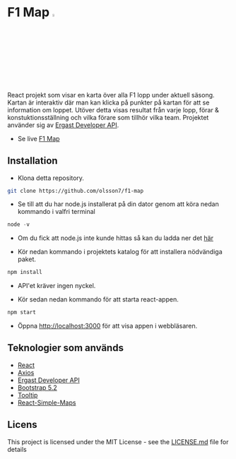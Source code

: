 
# F1 Map <img src="https://w7.pngwing.com/pngs/306/688/png-transparent-red-flag-white-flag-red-flag-miscellaneous-flag-rectangle.png" width=4% height=4%>

React projekt som visar en karta över alla F1 lopp under aktuell säsong. Kartan är interaktiv där man kan klicka på punkter på kartan för att se information om loppet. Utöver detta visas resultat från varje lopp, förar & konstuktionsställning och vilka förare som tillhör vilka team. 
Projektet använder sig av [Ergast Developer API](http://ergast.com/mrd/). 

* Se live [F1 Map](https://f1-map.vercel.app/)

## Installation
* Klona detta repository.
```bash
git clone https://github.com/olsson7/f1-map
```

* Se till att du har node.js installerat på din dator genom att köra nedan kommando i valfri terminal
```javascript
node -v
```
* Om du fick att node.js inte kunde hittas så kan du ladda ner det [här](https://nodejs.org/en/download)


* Kör nedan kommando i projektets katalog för att installera nödvändiga paket.
```javascript
npm install
``` 

* API'et kräver ingen nyckel. 

* Kör sedan nedan kommando för att starta react-appen.
```javascript
npm start
```

* Öppna [http://localhost:3000](http://localhost:3000) för att visa appen i webbläsaren.

## Teknologier som används
* [React](https://react.dev/)
* [Axios](https://github.com/axios/axios)
* [Ergast Developer API](http://ergast.com/mrd/)
* [Bootstrap 5.2](https://getbootstrap.com/docs/5.3/getting-started/introduction/)
* [Tooltip](https://mui.com/material-ui/api/tooltip/)
* [React-Simple-Maps](https://www.react-simple-maps.io/
)

## Licens
This project is licensed under the MIT License - see the [LICENSE.md](LICENSE.md) file for details
